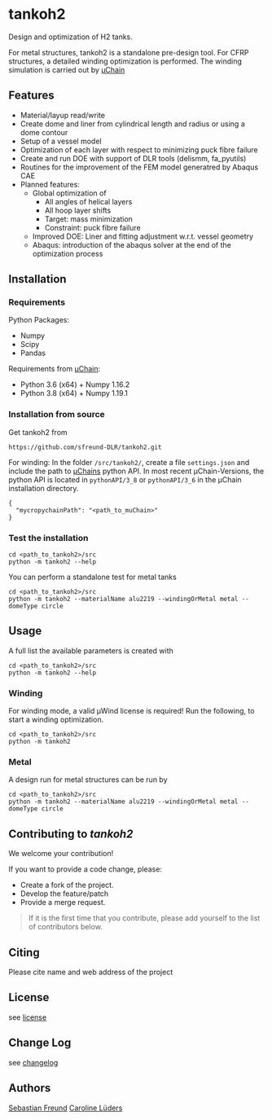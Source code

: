 # tankoh2
Design and optimization of H2 tanks. 

For metal structures, tankoh2 is a standalone pre-design tool. 
For CFRP structures, a detailed winding optimization is performed. 
The winding simulation is carried out by [µChain](https://www.mefex.de/software/)

## Features 

- Material/layup read/write
- Create dome and liner from cylindrical length and radius or using a dome contour
- Setup of a vessel model
- Optimization of each layer with respect to minimizing puck fibre failure
- Create and run DOE with support of DLR tools (delismm, fa_pyutils)
- Routines for the improvement of the FEM model generatred by Abaqus CAE
- Planned features:
  - Global optimization of 
    - All angles of helical layers
    - All hoop layer shifts
    - Target: mass minimization
    - Constraint: puck fibre failure
  - Improved DOE: Liner and fitting adjustment w.r.t. vessel geometry
  - Abaqus: introduction of the abaqus solver at the end of the optimization process

## Installation

### Requirements

Python Packages:
- Numpy
- Scipy
- Pandas

Requirements from [µChain](https://www.mefex.de/software/):
- Python 3.6 (x64) + Numpy 1.16.2
- Python 3.8 (x64) + Numpy 1.19.1


### Installation from source
Get tankoh2 from 

```
https://github.com/sfreund-DLR/tankoh2.git
```

For winding: In the folder `/src/tankoh2/`, create a file `settings.json`
and include the path to [µChains](https://www.mefex.de/software/) python API. 
In most recent µChain-Versions, the python API is located in `pythonAPI/3_8` or
`pythonAPI/3_6` in the µChain installation directory.

```
{
  "mycropychainPath": "<path_to_muChain>"
}
```

### Test the installation

```
cd <path_to_tankoh2>/src
python -m tankoh2 --help
```

You can perform a standalone test for metal tanks

```
cd <path_to_tankoh2>/src
python -m tankoh2 --materialName alu2219 --windingOrMetal metal --domeType circle
```

## Usage
A full list the available parameters is created with 

```
cd <path_to_tankoh2>/src
python -m tankoh2 --help
```

### Winding

For winding mode, a valid µWind license is required!
Run the following, to start a winding optimization.

```
cd <path_to_tankoh2>/src
python -m tankoh2
```

### Metal

A design run for metal structures can be run by

```
cd <path_to_tankoh2>/src
python -m tankoh2 --materialName alu2219 --windingOrMetal metal --domeType circle
```


## Contributing to _tankoh2_

We welcome your contribution!

If you want to provide a code change, please:

* Create a fork of the project.
* Develop the feature/patch
* Provide a merge request.

> If it is the first time that you contribute, please add yourself to the list
> of contributors below.


## Citing

Please cite name and web address of the project

## License

see [license](LICENSE.md)

## Change Log

see [changelog](changelog.md)

## Authors

[Sebastian Freund](mailto:sebastian.freund@dlr.de)
[Caroline Lüders](mailto:caroline.lueders@dlr.de)




